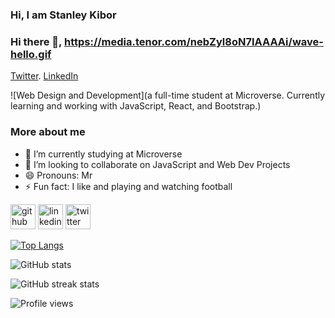 ### Hi, I am Stanley Kibor
                                                       
### Hi there 👋, https://media.tenor.com/nebZyl8oN7IAAAAi/wave-hello.gif

[Twitter](https://twitter.com/stanleykibor3).  [LinkedIn](https://www.linkedin.com/in/kibor-stanley-350b8a123/)

![Web Design and Development](a full-time student at Microverse. Currently learning and working with JavaScript, React, and Bootstrap.)

### More about me

- 🌱 I’m currently studying at Microverse 
- 👯 I’m looking to collaborate on JavaScript and Web Dev Projects 
- 😄 Pronouns: Mr 
- ⚡ Fun fact: I like and playing and watching football 


[<img src='https://cdn.jsdelivr.net/npm/simple-icons@3.0.1/icons/github.svg' alt='github' height='40'>](https://github.com/chepkok3)  [<img src='https://cdn.jsdelivr.net/npm/simple-icons@3.0.1/icons/linkedin.svg' alt='linkedin' height='40'>](https://www.linkedin.com/in/https://www.linkedin.com/in/kibor-stanley-350b8a123//)  [<img src='https://cdn.jsdelivr.net/npm/simple-icons@3.0.1/icons/twitter.svg' alt='twitter' height='40'>](https://twitter.com/@stanleykibor3)  

[![Top Langs](https://github-readme-stats.vercel.app/api/top-langs/?username=chepkok3)](https://github.com/anuraghazra/github-readme-stats)

![GitHub stats](https://github-readme-stats.vercel.app/api?username=chepkok3&show_icons=true)  
 
![GitHub streak stats](https://streak-stats.demolab.com/?user=chepkok3)  

![Profile views](https://gpvc.arturio.dev/chepkok3)  
